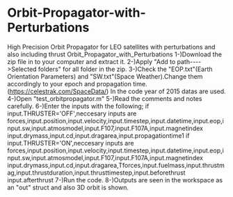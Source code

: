 # Orbit-Propagator-with-Perturbations
High Precision Orbit Propagator for LEO satellites with perturbations and also including thrust
Orbit_Propagator_with_Perturbations
1-)Download the zip file in to your computer and extract it.
2-)Apply "Add to path---->Selected folders" for all folder in the zip.
3-)Check the "EOP.txt"(Earth Orientation Parameters) and "SW.txt"(Space Weather).Change them accordingly to your epoch and propagation time.
(https://celestrak.com/SpaceData/) In the code year of 2015 datas are used.
4-)Open "test_orbitpropagator.m"
5-)Read the comments and notes carefully.
6-)Enter the inputs with the following;
if input.THRUSTER='OFF',neccesary inputs are
forces,input.position,input.velocity,input.timestep,input.datetime,input.eop,input.sw,input.atmosmodel,input.F107,input.F107A,input.magnetindex
input.drymass,input.cd,input.dragarea,input.propagationtime1
if input.THRUSTER='ON',neccesary inputs are
forces,input.position,input.velocity,input.timestep,input.datetime,input.eop,input.sw,input.atmosmodel,input.F107,input.F107A,input.magnetindex
input.drymass,input.cd,input.dragarea,Tforces,input.fuelmass,input.thrustmag,input.thrustduration,input.thrusttimestep,input.beforethrust
input.afterthrust
7-)Run the code.
8-)Outputs are seen in the workspace as an "out" struct and also 3D orbit is shown. 
